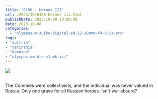 ```yaml
---
title: "6196 - Heroes III"
url: /2023/10/6196-heroes-iii.html
publishDate: 2023-10-08 18:00:00
date: 2023-10-08
categories:
  - "olympus-m-zuiko-digital-ed-12-100mm-f4-0-is-pro"
tags:
- "austria"
- "carinthia"
- "karnten"
- "olympus-om-d-e-m1-mk-iii"
---
```

<div class="container">
<div class="center"><a target="_blank" href="https://d25zfm9zpd7gm5.cloudfront.net/1200x1200/2020/20200522_145220_lr.jpg"><img class="webfeedsFeaturedVisual" src="https://d25zfm9zpd7gm5.cloudfront.net/0600x0600/2020/20200522_145220_lr.jpg" /></a></div>
</div>
<br />

The Commies were collectivists, and the individual was never
valued in Russia. Only one grave for all Russian heroes.
Isn't war absurd?
